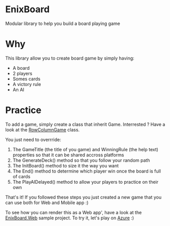 # EnixBoard
Modular library to help you build a board playing game

# Why
This library allow you to create board game by simply having:
- A board
- 2 players
- Somes cards
- A victory rule
- An AI

# Practice
To add a game, simply create a class that inherit Game.
Interrested ? Have a look at the [RowColumnGame](https://github.com/cubitouch/EnixBoard/blob/master/EnixBoard.Business/Games/RowColumnGame.cs) class.

You just need to overrride:

1. The GameTitle (the title of you game) and WinningRule (the help text) properties so that it can be shared accross platforms
2. The GenerateDeck() method so that you follow your random path
3. The InitBoard() method to size it the way you want
4. The End() method to determine which player win once the board is full of cards
5. The PlayAIDelayed() method to allow your players to practice on their own

That's it! If you followed these steps you just created a new game that you can use both for Web and Mobile app :)

To see how you can render this as a Web app', have a look at the [EnixBoard.Web](https://github.com/cubitouch/EnixBoard/tree/master/EnixBoard.Web) sample project.
To try it, let's play on [Azure](http://enixboard.azurewebsites.net/) :)
